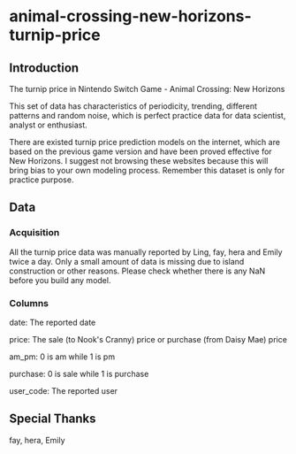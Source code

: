 # animal-crossing-new-horizons-turnip-price
## Introduction
The turnip price in Nintendo Switch Game - Animal Crossing: New Horizons

This set of data has characteristics of periodicity, trending, different patterns and random noise, which is perfect practice data for data scientist, analyst or enthusiast. 

There are existed turnip price prediction models on the internet, which are based on the previous game version and have been proved effective for New Horizons. I suggest not browsing these websites because this will bring bias to your own modeling process. Remember this dataset is only for practice purpose.

## Data
### Acquisition
All the turnip price data was manually reported by Ling, fay, hera and Emily twice a day. Only a small amount of data is missing due to island construction or other reasons. Please check whether there is any NaN before you build any model.
### Columns
date: The reported date

price: The sale (to Nook's Cranny) price or purchase (from Daisy Mae) price

am_pm: 0 is am while 1 is pm

purchase: 0 is sale while 1 is purchase

user_code: The reported user

## Special Thanks
fay, hera, Emily
